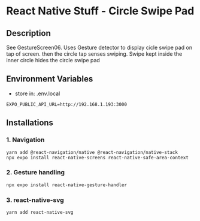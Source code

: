 # React Native Stuff - Circle Swipe Pad

## Description

See GestureScreen06.
Uses Gesture detector to display cicle swipe pad on tap of screen. then the circle tap senses swiping. Swipe kept inside the inner circle hides the circle swipe pad

## Environment Variables

- store in: .env.local

```env
EXPO_PUBLIC_API_URL=http://192.168.1.193:3000
```

## Installations

### 1. Navigation

```
yarn add @react-navigation/native @react-navigation/native-stack
npx expo install react-native-screens react-native-safe-area-context
```

### 2. Gesture handling

`npx expo install react-native-gesture-handler`

### 3. react-native-svg

`yarn add react-native-svg`
